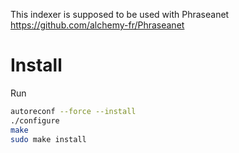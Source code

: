 This indexer is supposed to be used with Phraseanet https://github.com/alchemy-fr/Phraseanet

Install
=======

Run

```bash
autoreconf --force --install
./configure
make
sudo make install
```

